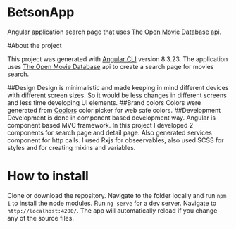 # BetsonApp

Angular application search page that uses [The Open Movie Database](http://www.omdbapi.com/) api.

#About the project

This project was generated with [Angular CLI](https://github.com/angular/angular-cli) version 8.3.23.
The application uses [The Open Movie Database](http://www.omdbapi.com/) api to create a search page for movies search.

##Design
Design is minimalistic and made keeping in mind different devices with different screen sizes. 
So it would be less changes in different screens and less time developing UI elements.
##Brand colors
Colors were generated from [Coolors](https://coolors.co/) color picker for web safe colors.
##Development
Development is done in component based development way. Angular is component based MVC framework.
In this project I developed 2 components for search page and detail page. Also generated services component for http calls.
I used Rxjs for obseervables, also used SCSS for styles and for creating mixins and variables. 

# How to install

Clone or download the repository. Navigate to the folder locally and run `npm i` to install the node modules.
Run `ng serve` for a dev server. Navigate to `http://localhost:4200/`. The app will automatically reload if you change any of the source files.
